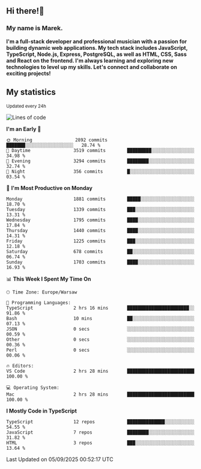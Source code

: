 ## Hi there!👋 ##
### My name is Marek. ###

**I'm a full-stack developer and professional musician with a passion for building dynamic web applications. My tech stack includes JavaScript, TypeScript, Node.js, Express, PostgreSQL, as well as HTML, CSS, Sass and React on the frontend. I'm always learning and exploring new technologies to level up my skills. Let's connect and collaborate on exciting projects!**

## My statistics ##
<sub>Updated every 24h</sub>
<!--START_SECTION:waka-->
![Lines of code](https://img.shields.io/badge/From%20Hello%20World%20I%27ve%20Written-1.4%20million%20lines%20of%20code-blue)

**I'm an Early 🐤** 

```text
🌞 Morning                2892 commits        ███████░░░░░░░░░░░░░░░░░░   28.74 % 
🌆 Daytime                3519 commits        █████████░░░░░░░░░░░░░░░░   34.98 % 
🌃 Evening                3294 commits        ████████░░░░░░░░░░░░░░░░░   32.74 % 
🌙 Night                  356 commits         █░░░░░░░░░░░░░░░░░░░░░░░░   03.54 % 
```
📅 **I'm Most Productive on Monday** 

```text
Monday                   1881 commits        █████░░░░░░░░░░░░░░░░░░░░   18.70 % 
Tuesday                  1339 commits        ███░░░░░░░░░░░░░░░░░░░░░░   13.31 % 
Wednesday                1795 commits        ████░░░░░░░░░░░░░░░░░░░░░   17.84 % 
Thursday                 1440 commits        ████░░░░░░░░░░░░░░░░░░░░░   14.31 % 
Friday                   1225 commits        ███░░░░░░░░░░░░░░░░░░░░░░   12.18 % 
Saturday                 678 commits         ██░░░░░░░░░░░░░░░░░░░░░░░   06.74 % 
Sunday                   1703 commits        ████░░░░░░░░░░░░░░░░░░░░░   16.93 % 
```


📊 **This Week I Spent My Time On** 

```text
🕑︎ Time Zone: Europe/Warsaw

💬 Programming Languages: 
TypeScript               2 hrs 16 mins       ███████████████████████░░   91.86 % 
Bash                     10 mins             ██░░░░░░░░░░░░░░░░░░░░░░░   07.13 % 
JSON                     0 secs              ░░░░░░░░░░░░░░░░░░░░░░░░░   00.59 % 
Other                    0 secs              ░░░░░░░░░░░░░░░░░░░░░░░░░   00.36 % 
Perl                     0 secs              ░░░░░░░░░░░░░░░░░░░░░░░░░   00.06 % 

🔥 Editors: 
VS Code                  2 hrs 28 mins       █████████████████████████   100.00 % 

💻 Operating System: 
Mac                      2 hrs 28 mins       █████████████████████████   100.00 % 
```

**I Mostly Code in TypeScript** 

```text
TypeScript               12 repos            ██████████████░░░░░░░░░░░   54.55 % 
JavaScript               7 repos             ████████░░░░░░░░░░░░░░░░░   31.82 % 
HTML                     3 repos             ███░░░░░░░░░░░░░░░░░░░░░░   13.64 % 
```




 Last Updated on 05/09/2025 00:52:17 UTC
<!--END_SECTION:waka-->

<!--
**MarekSax/MarekSax** is a ✨ _special_ ✨ repository because its `README.md` (this file) appears on your GitHub profile.

Here are some ideas to get you started:

- 🔭 I’m currently working on ...
- 🌱 I’m currently learning ...
- 👯 I’m looking to collaborate on ...
- 🤔 I’m looking for help with ...
- 💬 Ask me about ...
- 📫 How to reach me: ...
- 😄 Pronouns: ...
- ⚡ Fun fact: ...
-->
